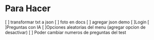 # Para Hacer
[ ] transformar txt a json
[ ] foto en docs
[ ] agregar json demo
[ ]Login
[ ]Preguntas con IA
[ ]Opciones aleatorias del menu (agregar opcion de desactivar)
[ ] Poder cambiar numeros de preguntas del test
